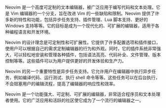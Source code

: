 Neovim 是一个高度可定制的文本编辑器，被广泛应用于编写代码和文本处理。它是 Vim 编辑器的一个分支，旨在改进 Vim 的一些缺陷和限制。Neovim 提供了许多新的特性和功能，包括异步任务支持、插件管理、Lua 脚本支持、更好的 Windows 支持等等。它的目标是成为一个现代化的、可扩展的编辑器，适用于各种编程语言和开发环境。

Neovim 的设计理念是可定制性和可扩展性。它提供了许多配置选项和插件接口，使用户可以根据自己的需求定制编辑器的行为和外观。同时，它的插件系统非常强大，可以轻松地安装和管理各种插件，包括语法高亮、代码补全、文件管理、版本控制等等。这些插件可以为用户提供更好的开发体验和生产力。

Neovim 的另一个重要特性是异步任务支持。它允许用户在编辑器中执行异步任务，例如编译代码、运行测试、执行 shell 命令等等。这些任务可以在后台执行，不会阻塞用户的编辑流程，提高了编辑器的响应性和效率。

Neovim 是一个功能强大、可定制、可扩展的编辑器，非常适合程序员和文本处理者使用。它的广泛应用和活跃的社区使它成为了一个流行的编辑器之一。